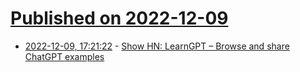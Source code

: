# [Published on 2022-12-09](index.md)

* [2022-12-09, 17:21:22](https://news.ycombinator.com/item?id=33923907) - [Show HN: LearnGPT – Browse and share ChatGPT examples](https://www.learngpt.com/)
